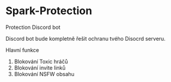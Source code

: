 # Spark-Protection
Protection Discord bot

Discord bot bude kompletně řešit ochranu tvého Disocrd serveru.

Hlavní funkce

1) Blokování Toxic hráčů
2) Blokování invite linků
3) Blokování NSFW obsahu
